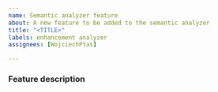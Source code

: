 ```yaml
---
name: Semantic analyzer feature
about: A new feature to be added to the semantic analyzer
title: "<TITLE>"
labels: enhancement analyzer
assignees: [WojciechPtas]

---
```


### Feature description

<!-- Feature description goes here -->